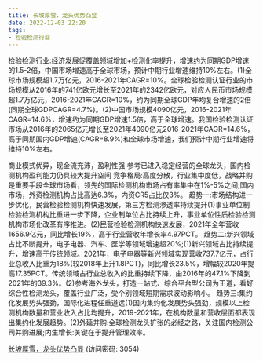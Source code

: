 ```yaml
---
title: 长坡厚雪，龙头优势凸显
date: 2022-12-03 22:20
tags:
- 检验检测行业
---
```

检验检测行业:经济发展促覆盖领域增加+检测化率提升，增速约为同期GDP增速的1.5-2倍，中国市场增速高于全球市场，预计中期行业增速维持10%左右。(1)全球市场规模超1.7万亿元，2016-2021年CAGR=10%。全球检验检测认证行业的市场规模从2016年的741亿欧元增长至2021年的2342亿欧元，对应人民币市场规模超1.7万亿元，2016-2021年CAGR=10%，约为同期全球GDP年均复合增速的2倍(同期全球GDPCAGR=4.7%)。(2)中国市场规模4090亿元，2016-2021年CAGR=14.6%，增速约为同期GDP增速1.5倍，高于全球增速。我国检验检测认证市场从2016年的2065亿元增长至2021年4090亿元2016-2021年CAGR=14.6%，高于同期国内GDP增速(CAGR=8.9%)和全球市场增速，我们预计中期行业增速将维持10%左右。
<!-- more -->
商业模式优异，现金流充沛，盈利性强
参考已进入稳定经营的全球龙头，国内检测机构盈利能力仍具较大提升空间
竞争格局:高度分散，行业集中度低，战略并购是重要手段全球市场看，领先的国际检测机构市场占有率集中在1%-5%之间;国内市场，外资检测机构占比高达6.3%，内资CR5占比仅3%。
趋势一:市场结构进一步优化，民营检验检测机构快速发展，第三方检测渗透率持续提升(1)事业单位制检验检测机构比重进一步下降，企业制单位占比持续上升，事业单位性质检验检测机构市场化改革有序推进。(2)民营检验检测机构快速发展，2021年全年营收1656.9亿元，同比增长19%，高于行业营收年增长率4.97PCT。
趋势二:新兴领域占比不断提升，电子电器、汽车、医学等领域增速超20%;(1)新兴领域占比持续提升，增速高于传统领域。2021年，电子电器等新兴领域实现营收737.7亿元，占行业总收入比重为18%(较2018年上升1.8PCT)，同比增长23.5%，增幅较2020年提高17.35PCT。传统领域占行业总收入的比重持续下降，由2016年的47.1%下降到2021年的39.3%。(2)参考海外龙头，打造一站式、综合平台型公司为王道，看好综合性检测龙头，覆盖行业广泛，受个别领域短期需求波动影响小。
趋势三:集约化发展势头强劲，国际化进程任重道远(1)国内集约化发展势头强劲，规模以上检测机构数量和营业收入占比均提升，2019-2021年，在机构数量和营收层面都表现出集约化发展趋势。(2)外延并购:全球检测龙头扩张的必经之路，关注国内检测公司并购进展;内生增长:关键在于提升管理效率。

[长坡厚雪，龙头优势凸显](https://url12.ctfile.com/f/3948612-739735069-a9a272?p=3054)
(访问密码: 3054)


